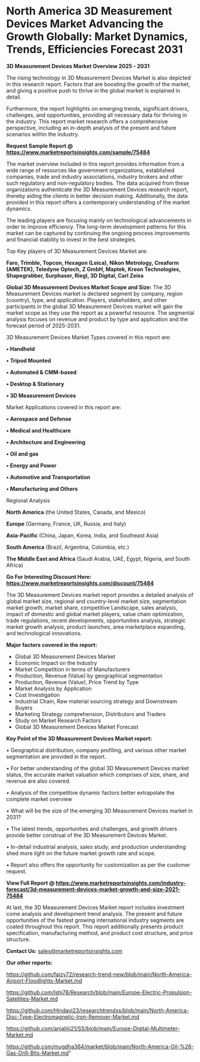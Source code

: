 # North America 3D Measurement Devices Market Advancing the Growth Globally: Market Dynamics, Trends, Efficiencies Forecast 2031

<Strong> 3D Measurement Devices Market Overview 2025 - 2031</strong>

The rising technology in 3D Measurement Devices Market is also depicted in this research report. Factors that are boosting the growth of the market, and giving a positive push to thrive in the global market is explained in detail.

Furthermore, the report highlights on emerging trends, significant drivers, challenges, and opportunities, providing all necessary data for thriving in the industry. This report market research offers a comprehensive perspective, including an in-depth analysis of the present and future scenarios within the industry.

<strong>Request Sample Report @ <a href=https://www.marketreportsinsights.com/sample/75484>https://www.marketreportsinsights.com/sample/75484</a></strong>

The market overview included in this report provides information from a wide range of resources like government organizations, established companies, trade and industry associations, industry brokers and other such regulatory and non-regulatory bodies. The data acquired from these organizations authenticate the 3D Measurement Devices research report, thereby aiding the clients in better decision making. Additionally, the data provided in this report offers a contemporary understanding of the market dynamics.

The leading players are focusing mainly on technological advancements in order to improve efficiency. The long-term development patterns for this market can be captured by continuing the ongoing process improvements and financial stability to invest in the best strategies.

Top Key players of 3D Measurement Devices Market are:

<strong>Faro, Trimble, Topcon, Hexagon (Leica), Nikon Metrology, Creaform (AMETEK), Teledyne Optech, Z GmbH, Maptek, Kreon Technologies, Shapegrabber, Surphaser, Riegl, 3D Digital, Carl Zeiss</strong>

<strong><b>Global 3D Measurement Devices Market Scope and Size:</b></strong>
The 3D Measurement Devices market is declared segment by company, region (country), type, and application. Players, stakeholders, and other participants in the global 3D Measurement Devices market will gain the market scope as they use the report as a powerful resource. The segmental analysis focuses on revenue and product by type and application and the forecast period of 2025-2031.

3D Measurement Devices Market Types covered in this report are:

<strong>• Handheld

• Tripod Mounted

• Automated & CMM-based

• Desktop & Stationary

• 3D Measurement Devices</strong>

Market Applications covered in this report are:

<strong>• Aerospace and Defense

• Medical and Healthcare

• Architecture and Engineering

• Oil and gas

• Energy and Power

• Automotive and Transportation

• Manufacturing and Others</strong> 

Regional Analysis

<strong>North America</strong> (the United States, Canada, and Mexico)

<strong>Europe</strong> (Germany, France, UK, Russia, and Italy)

<strong>Asia-Pacific</strong> (China, Japan, Korea, India, and Southeast Asia)

<strong>South America</strong> (Brazil, Argentina, Colombia, etc.)

<strong>The Middle East and Africa</strong> (Saudi Arabia, UAE, Egypt, Nigeria, and South Africa)

<strong>Go For Interesting Discount Here: <a href=https://www.marketreportsinsights.com/discount/75484>https://www.marketreportsinsights.com/discount/75484</a></strong>

The 3D Measurement Devices market report provides a detailed analysis of global market size, regional and country-level market size, segmentation market growth, market share, competitive Landscape, sales analysis, impact of domestic and global market players, value chain optimization, trade regulations, recent developments, opportunities analysis, strategic market growth analysis, product launches, area marketplace expanding, and technological innovations.

<strong><b>Major factors covered in the report:</b></strong>
<ul>
  <li>Global 3D Measurement Devices Market </li>
  <li>Economic Impact on the Industry</li>
  <li>Market Competition in terms of Manufacturers</li>
  <li>Production, Revenue (Value) by geographical segmentation</li>
  <li>Production, Revenue (Value), Price Trend by Type</li>
  <li>Market Analysis by Application</li>
  <li>Cost Investigation</li>
  <li>Industrial Chain, Raw material sourcing strategy and Downstream Buyers</li>
  <li>Marketing Strategy comprehension, Distributors and Traders</li>
  <li>Study on Market Research Factors</li>
  <li>Global 3D Measurement Devices Market Forecast</li>
</ul>

<strong><b>Key Point of the 3D Measurement Devices Market report:</b></strong>

• Geographical distribution, company profiling, and various other market segmentation are provided in the report.

• For better understanding of the global 3D Measurement Devices market status, the accurate market valuation which comprises of size, share, and revenue are also covered.

• Analysis of the competitive dynamic factors better extrapolate the complete market overview

• What will be the size of the emerging 3D Measurement Devices market in 2031?

• The latest trends, opportunities and challenges, and growth drivers provide better construal of the 3D Measurement Devices Market.

• In-detail industrial analysis, sales study, and production understanding shed more light on the future market growth rate and scope.

• Report also offers the opportunity for customization as per the customer request.

<strong><b>View Full Report @ <a href=https://www.marketreportsinsights.com/industry-forecast/3d-measurement-devices-market-growth-and-size-2021-75484>https://www.marketreportsinsights.com/industry-forecast/3d-measurement-devices-market-growth-and-size-2021-75484</a></b></strong>


At last, the 3D Measurement Devices Market report includes investment come analysis and development trend analysis. The present and future opportunities of the fastest growing international industry segments are coated throughout this report. This report additionally presents product specification, manufacturing method, and product cost structure, and price structure.

<strong>Contact Us:</strong>
sales@marketreportsinsights.com

<strong>Our other reports:</strong>

<a href=https://github.com/faizy72/research-trend-new/blob/main/North-America-Airport-Floodlights-Market.md>https://github.com/faizy72/research-trend-new/blob/main/North-America-Airport-Floodlights-Market.md</a>

<a href=https://github.com/Ishi78/Research/blob/main/Europe-Electric-Propulsion-Satellites-Market.md>https://github.com/Ishi78/Research/blob/main/Europe-Electric-Propulsion-Satellites-Market.md</a>

<a href=https://github.com/Hindavi23/researchtrendss/blob/main/North-America-Disc-Type-Electromagnetic-Iron-Remover-Market.md>https://github.com/Hindavi23/researchtrendss/blob/main/North-America-Disc-Type-Electromagnetic-Iron-Remover-Market.md</a>

<a href=https://github.com/anjaliiii21/SS/blob/main/Europe-Digital-Multimeter-Market.md>https://github.com/anjaliiii21/SS/blob/main/Europe-Digital-Multimeter-Market.md</a>

<a href=https://github.com/mugdha364/market/blob/main/North-America-Oil-%26-Gas-Drill-Bits-Market.md>https://github.com/mugdha364/market/blob/main/North-America-Oil-%26-Gas-Drill-Bits-Market.md</a>"
